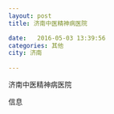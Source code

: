```yaml
--- 
layout: post 
title: 济南中医精神病医院

date:   2016-05-03 13:39:56 
categories: 其他  
city: 济南
  
--- 
```

   
济南中医精神病医院

信息


